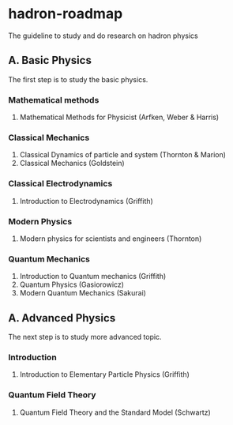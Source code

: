 # hadron-roadmap
The guideline to study and do research on hadron physics

## A. Basic Physics
The first step is to study the basic physics.

### Mathematical methods
1. Mathematical Methods for Physicist (Arfken, Weber & Harris)


### Classical Mechanics
1. Classical Dynamics of particle and system (Thornton & Marion)
2. Classical Mechanics (Goldstein)

### Classical Electrodynamics
1. Introduction to Electrodynamics (Griffith)

### Modern Physics
1. Modern physics for scientists and engineers (Thornton)

### Quantum Mechanics
1. Introduction to Quantum mechanics (Griffith)
2. Quantum Physics (Gasiorowicz)
3. Modern Quantum Mechanics (Sakurai)


## A. Advanced Physics
The next step is to study more advanced topic.

### Introduction
1. Introduction to Elementary Particle Physics (Griffith)

### Quantum Field Theory
1. Quantum Field Theory and the Standard Model (Schwartz)
